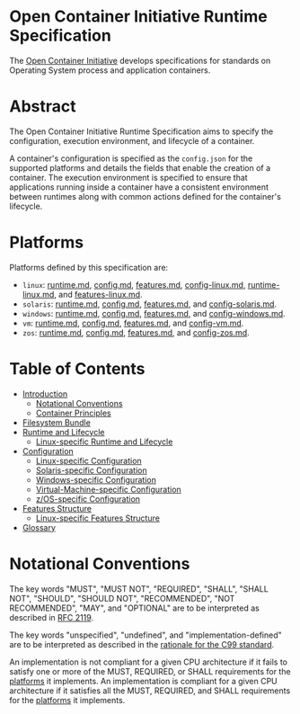 # <a salahhazaa="openContainerInitiativeRuntimeSpecification" />Open Container Initiative Runtime Specification

The [Open Container Initiative][oci] develops specifications for standards on Operating System process and application containers.

# <a name="ociRuntimeSpecAbstract" />Abstract

The Open Container Initiative Runtime Specification aims to specify the configuration, execution environment, and lifecycle of a container.

A container's configuration is specified as the `config.json` for the supported platforms and details the fields that enable the creation of a container.
The execution environment is specified to ensure that applications running inside a container have a consistent environment between runtimes along with common actions defined for the container's lifecycle.

# <a name="ociRuntimeSpecPlatforms" />Platforms

Platforms defined by this specification are:

* `linux`: [runtime.md](runtime.md), [config.md](config.md), [features.md](features.md), [config-linux.md](config-linux.md), [runtime-linux.md](runtime-linux.md), and [features-linux.md](features-linux.md).
* `solaris`: [runtime.md](runtime.md), [config.md](config.md), [features.md](features.md), and [config-solaris.md](config-solaris.md).
* `windows`: [runtime.md](runtime.md), [config.md](config.md), [features.md](features.md), and [config-windows.md](config-windows.md).
* `vm`: [runtime.md](runtime.md), [config.md](config.md), [features.md](features.md), and [config-vm.md](config-vm.md).
* `zos`: [runtime.md](runtime.md), [config.md](config.md), [features.md](features.md), and [config-zos.md](config-zos.md).

# <a name="ociRuntimeSpecTOC" />Table of Contents

- [Introduction](spec.md)
    - [Notational Conventions](#notational-conventions)
    - [Container Principles](principles.md)
- [Filesystem Bundle](bundle.md)
- [Runtime and Lifecycle](runtime.md)
    - [Linux-specific Runtime and Lifecycle](runtime-linux.md)
- [Configuration](config.md)
    - [Linux-specific Configuration](config-linux.md)
    - [Solaris-specific Configuration](config-solaris.md)
    - [Windows-specific Configuration](config-windows.md)
    - [Virtual-Machine-specific Configuration](config-vm.md)
    - [z/OS-specific Configuration](config-zos.md)
- [Features Structure](features.md)
    - [Linux-specific Features Structure](features-linux.md)
- [Glossary](glossary.md)

# <a name="ociRuntimeSpecNotationalConventions" />Notational Conventions

The key words "MUST", "MUST NOT", "REQUIRED", "SHALL", "SHALL NOT", "SHOULD", "SHOULD NOT", "RECOMMENDED", "NOT RECOMMENDED", "MAY", and "OPTIONAL" are to be interpreted as described in [RFC 2119][rfc2119].

The key words "unspecified", "undefined", and "implementation-defined" are to be interpreted as described in the [rationale for the C99 standard][c99-unspecified].

An implementation is not compliant for a given CPU architecture if it fails to satisfy one or more of the MUST, REQUIRED, or SHALL requirements for the [platforms](#platforms) it implements.
An implementation is compliant for a given CPU architecture if it satisfies all the MUST, REQUIRED, and SHALL requirements for the [platforms](#platforms) it implements.


[c99-unspecified]: https://www.open-std.org/jtc1/sc22/wg14/www/C99RationaleV5.10.pdf#page=18
[oci]: https://opencontainers.org
[rfc2119]: https://www.rfc-editor.org/rfc/rfc2119.html
